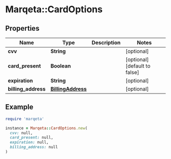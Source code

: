 # Marqeta::CardOptions

## Properties

| Name | Type | Description | Notes |
| ---- | ---- | ----------- | ----- |
| **cvv** | **String** |  | [optional] |
| **card_present** | **Boolean** |  | [optional][default to false] |
| **expiration** | **String** |  | [optional] |
| **billing_address** | [**BillingAddress**](BillingAddress.md) |  | [optional] |

## Example

```ruby
require 'marqeta'

instance = Marqeta::CardOptions.new(
  cvv: null,
  card_present: null,
  expiration: null,
  billing_address: null
)
```

